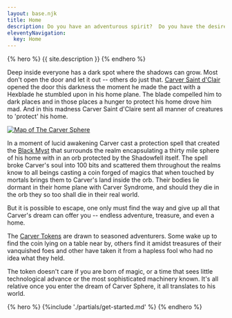 ```yaml
---
layout: base.njk
title: Home
description: Do you have an adventurous spirit?  Do you have the desire for gold and unique experiences? Maybe a Carver Token will find you and you can enter The Carver Sphere -- a D&D Discord Campaign.
eleventyNavigation:
  key: Home
---
```


{% hero %}
{{ site.description }}
{% endhero %}

Deep inside everyone has a dark spot where the shadows can grow. Most don't open the door and let it out -- others do just that.  [Carver Saint d'Clair](./wiki/carver-saint-dclair) opened the door this darkness the moment he made the pact with a Hexblade he stumbled upon in his home plane.  The blade compelled him to dark places and in those places a hunger to protect his home drove him mad. And in this madness Carver Saint d'Claire sent all manner of creatures to 'protect' his home.  

[![Map of The Carver Sphere](images/map-carver-sphere.jpg)](images/map-carver-sphere.jpg)

In a moment of lucid awakening Carver cast a protection spell that created the [Black Myst](./wiki/black-myst) that surrounds the realm encapsulating a thirty mile sphere of his home with in an orb protected by the Shadowfell itself.  The spell broke Carver's soul into 100 bits and scattered them throughout the realms know to all beings casting a coin forged of magics that when touched by mortals brings them to Carver's land inside the orb.  Their bodies lie dormant in their home plane with Carver Syndrome, and should they die in the orb they so too shall die in their real world.  

But it is possible to escape, one only must find the way and give up all that Carver's dream can offer you -- endless adventure, treasure, and even a home.

The [Carver Tokens](./wiki/carver-token) are drawn to seasoned adventurers. Some wake up to find the coin lying on a table near by, others find it amidst treasures of their vanquished foes  and other have taken it from a hapless fool who had no idea what they held.  

The token doesn't care if you are born of magic, or a time that sees little technological advance or the most sophisticated machinery known.  It's all relative once you enter the dream of Carver Sphere, it all translates to his world.

{% hero %}
{%include './partials/get-started.md' %}
{% endhero %}